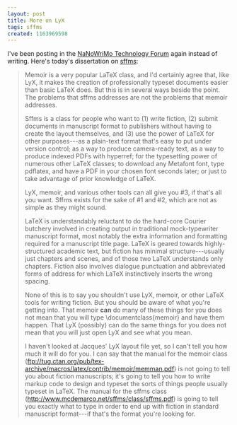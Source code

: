 ```yaml
---
layout: post
title: More on LyX
tags: sffms
created: 1163969598
---
```

I've been posting in the [NaNoWriMo Technology Forum](http://www.nanowrimo.org/modules/newbb/viewtopic.php?post_id=414055#forumpost414055) again instead of writing.  Here's today's dissertation on [sffms](/sffms/):

> Memoir is a very popular LaTeX class, and I'd certainly agree that, like LyX, it makes the creation of professionally typeset documents easier than basic LaTeX does. But this is in several ways beside the point. The problems that sffms addresses are not the problems that memoir addresses.
> 
> Sffms is a class for people who want to (1) write fiction, (2) submit documents in manuscript format to publishers without having to create the layout themselves, and (3) use the power of LaTeX for other purposes---as a plain-text format that's easy to put under version control; as a way to produce camera-ready text, as a way to produce indexed PDFs with hyperref; for the typesetting power of numerous other LaTeX classes; to download any Metafont font, type pdflatex, and have a PDF in your chosen font seconds later; or just to take advantage of prior knowledge of LaTeX.
> 
> LyX, memoir, and various other tools can all give you #3, if that's all you want. Sffms exists for the sake of #1 and #2, which are not as simple as they might sound.<!--break-->
>
> LaTeX is understandably reluctant to do the hard-core Courier butchery involved in creating output in traditional mock-typewriter manuscript format, most notably the extra information and formatting required for a manuscript title page. LaTeX is geared towards highly-structured academic text, but fiction has minimal structure---usually just chapters and scenes, and of those two LaTeX understands only chapters. Fiction also involves dialogue punctuation and abbreviated forms of address for which LaTeX instinctively inserts the wrong spacing.
> 
> None of this is to say you shouldn't use LyX, memoir, or other LaTeX tools for writing fiction. But you should be aware of what you're getting into. That memoir **can** do many of these things for you does not mean that you will type \documentclass{memoir} and have them happen. That LyX (possibly) can do the same things for you does not mean that you will just open LyX and see what you mean.
> 
> I haven't looked at Jacques' LyX layout file yet, so I can't tell you how much it will do for you. I can say that the manual for the memoir class (<ftp://tug.ctan.org/pub/tex-archive/macros/latex/contrib/memoir/memman.pdf>) is not going to tell you about fiction manuscripts; it's going to tell you how to write markup code to design and typeset the sorts of things people usually typeset in LaTeX. The manual for the sffms class (<http://www.mcdemarco.net/sffms/class/sffms.pdf>) is going to tell you exactly what to type in order to end up with fiction in standard manuscript format---if that's the format you're looking for.
